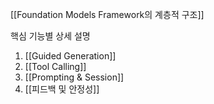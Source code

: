 [[Foundation Models Framework의 계층적 구조]]

핵심 기능별 상세 설명
1. [[Guided Generation]]
2. [[Tool Calling]]
3. [[Prompting & Session]]
4. [[피드백 및 안정성]]